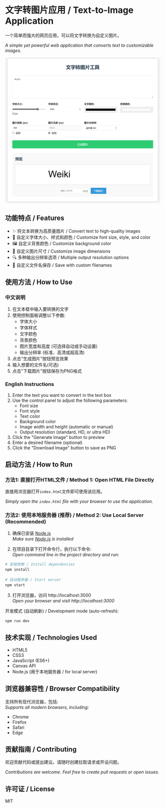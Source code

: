# 文字转图片应用 / Text-to-Image Application

一个简单而强大的网页应用，可以将文字转换为自定义图片。

*A simple yet powerful web application that converts text to customizable images.*

![应用预览 / Application Preview](./RunScreenshot/1.png)

## 功能特点 / Features

- ✨ 将文本转换为高质量图片 / Convert text to high-quality images
- 🎨 自定义字体大小、样式和颜色 / Customize font size, style, and color 
- 🖼️ 自定义背景颜色 / Customize background color
- 📏 自定义图片尺寸 / Customize image dimensions
- 🔍 多种输出分辨率选项 / Multiple output resolution options
- 💾 自定义文件名保存 / Save with custom filenames

## 使用方法 / How to Use

### 中文说明

1. 在文本框中输入要转换的文字
2. 使用控制面板调整以下参数:
   - 字体大小
   - 字体样式
   - 文字颜色
   - 背景颜色
   - 图片宽度和高度 (可选择自动或手动设置)
   - 输出分辨率 (标准、高清或超高清)
3. 点击"生成图片"按钮预览效果
4. 输入想要的文件名(可选)
5. 点击"下载图片"按钮保存为PNG格式

### English Instructions

1. Enter the text you want to convert in the text box
2. Use the control panel to adjust the following parameters:
   - Font size
   - Font style
   - Text color
   - Background color
   - Image width and height (automatic or manual)
   - Output resolution (standard, HD, or ultra HD)
3. Click the "Generate Image" button to preview
4. Enter a desired filename (optional)
5. Click the "Download Image" button to save as PNG

## 启动方法 / How to Run

### 方法1: 直接打开HTML文件 / Method 1: Open HTML File Directly

直接用浏览器打开`index.html`文件即可使用该应用。

*Simply open the `index.html` file with your browser to use the application.*

### 方法2: 使用本地服务器 (推荐) / Method 2: Use Local Server (Recommended)

1. 确保已安装 [Node.js](https://nodejs.org/)  
   *Make sure [Node.js](https://nodejs.org/) is installed*

2. 在项目目录下打开命令行，执行以下命令:  
   *Open command line in the project directory and run:*

```bash
# 安装依赖 / Install dependencies
npm install

# 启动服务器 / Start server
npm start
```

3. 打开浏览器，访问 http://localhost:3000  
   *Open your browser and visit http://localhost:3000*

开发模式 (自动刷新) / Development mode (auto-refresh):

```bash
npm run dev
```

## 技术实现 / Technologies Used

- HTML5
- CSS3
- JavaScript (ES6+)
- Canvas API
- Node.js (用于本地服务器 / for local server)

## 浏览器兼容性 / Browser Compatibility

支持所有现代浏览器，包括:  
*Supports all modern browsers, including:*

- Chrome
- Firefox
- Safari
- Edge

## 贡献指南 / Contributing

欢迎贡献代码或提出建议。请随时创建拉取请求或开设问题。

*Contributions are welcome. Feel free to create pull requests or open issues.*

## 许可证 / License

MIT 